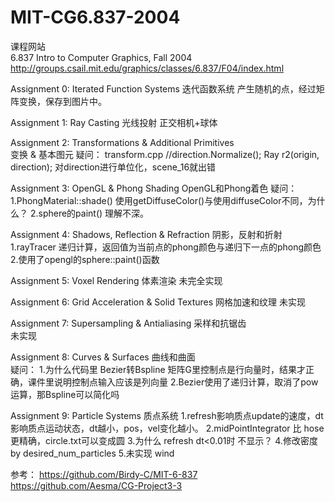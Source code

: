 # MIT-CG6.837-2004 
  
课程网站  
6.837 Intro to Computer Graphics, Fall 2004
http://groups.csail.mit.edu/graphics/classes/6.837/F04/index.html  

Assignment 0: Iterated Function Systems 
迭代函数系统 
产生随机的点，经过矩阵变换，保存到图片中。

Assignment 1: Ray Casting
光线投射 
正交相机+球体

Assignment 2: Transformations & Additional Primitives  
变换 & 基本图元
疑问：
transform.cpp
//direction.Normalize();
Ray r2(origin, direction);
对direction进行单位化，scene_16就出错

Assignment 3: OpenGL & Phong Shading
OpenGL和Phong着色
疑问：
1.PhongMaterial::shade()
使用getDiffuseColor()与使用diffuseColor不同，为什么？
2.sphere的paint() 理解不深。

Assignment 4: Shadows, Reflection & Refraction
阴影，反射和折射 
1.rayTracer 递归计算，返回值为当前点的phong颜色与递归下一点的phong颜色
2.使用了opengl的sphere::paint()函数

Assignment 5: Voxel Rendering
体素渲染
未完全实现

Assignment 6: Grid Acceleration & Solid Textures
网格加速和纹理
未实现

Assignment 7: Supersampling & Antialiasing 
采样和抗锯齿  
未实现

Assignment 8: Curves & Surfaces 
曲线和曲面  
疑问：
1.为什么代码里 Bezier转Bspline 矩阵G里控制点是行向量时，结果才正确，课件里说明控制点输入应该是列向量
2.Bezier使用了递归计算，取消了pow运算，那Bspline可以简化吗

Assignment 9: Particle Systems
质点系统 
1.refresh影响质点update的速度，dt影响质点运动状态，dt越小，pos，vel变化越小。
2.midPointIntegrator 比 hose 更精确，circle.txt可以变成圆
3.为什么 refresh dt<0.01时 不显示？
4.修改密度by desired_num_particles 
5.未实现 wind

参考：
https://github.com/Birdy-C/MIT-6-837
https://github.com/Aesma/CG-Project3-3
